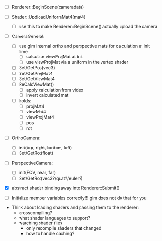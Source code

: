 - [ ] Renderer::BeginScene(cameradata)

- [ ] Shader::UpdloadUniformMat4(mat4)
  - [ ] use this to make Renderer::BeginScene() actually upload the camera

- [ ] CameraGeneral:
  - [ ] use glm internal ortho and perspective mats for calculation at init time
    - [ ] calculate viewProjMat at init
    - [ ] use viewProjMat via a uniform in the vertex shader
  - [ ] Set/GetPos(vec3)
  - [ ] Set/GetProjMat4
  - [ ] Set/GetViewMat4
  - [ ] ReCalcViewMat()
    - [ ] apply calculation from video
    - [ ] invert calculated mat
  - [ ] holds:
    - [ ] projMat4
    - [ ] viewMat4
    - [ ] viewProjMat4
    - [ ] pos
    - [ ] rot

- [ ] OrthoCamera:
  - [ ] init(top, right, bottom, left)
  - [ ] Set/GetRot(float)

- [ ] PerspectiveCamera:
  - [ ] init(FOV, near, far)
  - [ ] Set/GetRot(vec3?/quat?/euler?)

- [x] abstract shader binding away into Renderer::Submit()

- [ ] Initialize member variables correctly!!! glm does not do that for you

- Think about loading shaders and passing them to the renderer:
  - crosscompiling?
  - what shader languages to support?
  - watching shader files
    - only recompile shaders that changed
    - how to handle caching?
